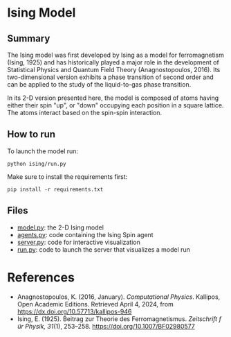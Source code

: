 # Ising Model

## Summary

The Ising model was first developed by Ising as a model for ferromagnetism (Ising, 1925) and has historically played a major role in the development of Statistical Physics and Quantum Field Theory (Anagnostopoulos, 2016). Its two-dimensional version exhibits a phase transition of second order and can be applied to the study of the liquid-to-gas phase transition.

In its 2-D version presented here, the model is composed of atoms having either their spin "up", or "down" occupying each position in a square lattice. The atoms interact based on the spin-spin interaction.

## How to run
To launch the model run:

```
python ising/run.py
```
Make sure to install the requirements first:
```
pip install -r requirements.txt
```
## Files

- [model.py](ising/model.py): the 2-D Ising model
- [agents.py](ising/agents.py): code containing the Ising Spin agent 
- [server.py](ising/server.py): code for interactive visualization
- [run.py](ising/run.py): code to launch the server that visualizes a model run

# References

- Anagnostopoulos, K. (2016, January). *Computational Physics*. Kallipos, Open Academic
Editions. Retrieved April 4, 2024, from https://dx.doi.org/10.57713/kallipos-946
- Ising, E. (1925). Beitrag zur Theorie des Ferromagnetismus. *Zeitschrift f ̈ur Physik, 31*(1),
253–258. https://doi.org/10.1007/BF02980577